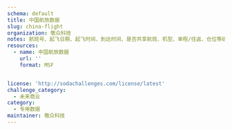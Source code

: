 ```yaml
---
schema: default
title: 中国航旅数据
slug: china-flight
organization: 敬众科技
notes: 航班号、起飞日期、起飞时间、到达时间、是否共享航班、机型、单程/往返、仓位等级+剩余仓位（0-9，大于9位A）（票面价/仓位/折扣/机建/燃油/返点/基准仓、出发地、到达机场、出发航站楼、到达航站楼、机建、是否有餐食
resources:
  - name: 中国航旅数据
    url: ''
    format: MSF


license: 'http://sodachallenges.com/license/latest'
challenge_category: 
  - 未来商业
category:
  - 专用数据
maintainer: 敬众科技
---
```

